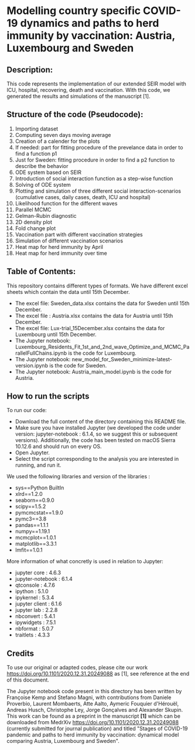 # Modelling country specific COVID-19 dynamics and paths to herd immunity by vaccination: Austria, Luxembourg and Sweden

## Description: 
This code represents the implementation of our extended SEIR model with ICU, hospital, recovering, death and vaccination. With this code, we generated the results and simulations of the manuscript [1]. 

## Structure of the code (Pseudocode): 
1) Importing dataset
2) Computing seven days moving average
3) Creation of a calender for the plots
4) If needed: part for fitting procedure of the prevelance data in order to find a function p1
5) Just for Sweden: fitting procedure in order to find a p2 function to describe the behavior
6) ODE system based on SEIR
7) Introduction of social interaction function as a step-wise function
8) Solving of ODE system
9) Plotting and simulation of three different social interaction-scenarios (cumulative cases, daily cases, death, ICU and hospital)
10) Likelihood function for the different waves 
11) Parallel MCMC
12) Gelman-Rubin diagnostic
13) 2D density plot
14) Fold change plot
15) Vaccination part with different vaccination strategies
16) Simulation of different vaccination scenarios
17) Heat map for herd immunity by April
18) Heat map for herd immunity over time

## Table of Contents:
This repository contains different types of formats. We have different excel sheets which contain the data until 15th December.
- The excel file: Sweden_data.xlsx contains the data for Sweden until 15th December.
- The excel file : Austria.xlsx contains the data for Austria until 15th December.
- The excel file: Lux-trial_15December.xlsx contains the data for Luxembourg until 15th December.
- The Jupyter notebook: Luxembourg_Residents_Fit_1st_and_2nd_wave_Optimize_and_MCMC_ParallelFullChains.ipynb is the code for Luxembourg.
- The Jupyter notebook: new_model_for_Sweden_minimize-latest-version.ipynb is the code for Sweden.
- The Jupyter notebook: Austria_main_model.ipynb is the code for Austria.

## How to run the scripts

To run our code:
- Download the full content of the directory containing this README file.
- Make sure you have installed Jupyter (we developed the code under version: jupyter-notebook : 6.1.4, so we suggest this or subsequent versions). Additionally, the code has been tested on macOS Sierra 10.12.6 and should run on every OS.
- Open Jupyter.
- Select the script corresponding to the analysis you are interested in running, and run it.


We used the following libraries and version of the libraries :
- sys==Python BuiltIn
- xlrd==1.2.0
- seaborn==0.9.0
- scipy==1.5.2
- pymcmcstat==1.9.0
- pymc3==3.8
- pandas==1.1.1
- numpy==1.19.1
- mcmcplot==1.0.1
- matplotlib==3.3.1
- lmfit==1.0.1

More information of what concretly is used in relation to Jupyter:
- jupyter core   : 4.6.3
- jupyter-notebook : 6.1.4
- qtconsole    : 4.7.6
- ipython     : 5.1.0
- ipykernel    : 5.3.4
- jupyter client  : 6.1.6
- jupyter lab   : 2.2.8
- nbconvert    : 5.4.1
- ipywidgets    : 7.5.1
- nbformat     : 5.0.7
- traitlets    : 4.3.3 


## Credits
To use our original or adapted codes, please cite our work https://doi.org/10.1101/2020.12.31.20249088 as [1], see reference at the end of this document.

The Jupyter notebook code present in this directory has been written by Françoise Kemp and Stefano Magni, with contributions from Daniele Proverbio, Laurent Mombaerts, Atte Aalto,  Aymeric Fouquier d'Hérouël, Andreas Husch, Christophe Ley, Jorge Gonçalves and Alexander Skupin. This work can be found as a preprint in the manuscript **[1]** which can be downloaded from MedrXiv https://doi.org/10.1101/2020.12.31.20249088 (currently submitted for journal publication) and titled "Stages of COVID-19 pandemic and paths to herd immunity by vaccination: dynamical model comparing Austria, Luxembourg and Sweden". 

